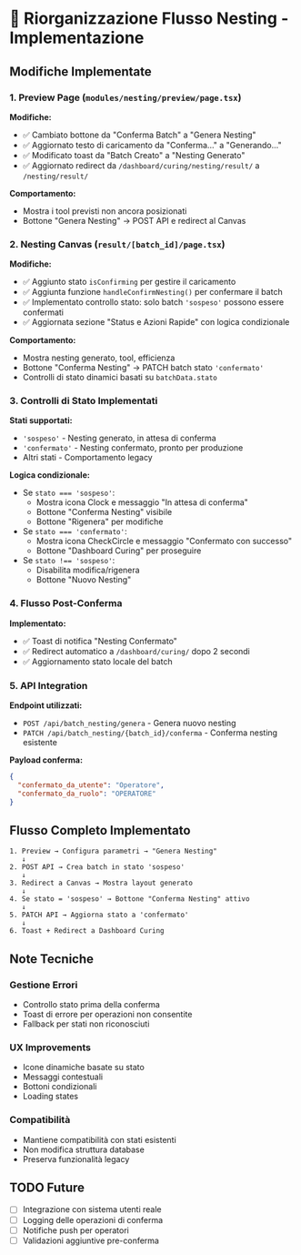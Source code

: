 # 🔁 Riorganizzazione Flusso Nesting - Implementazione

## Modifiche Implementate

### 1. Preview Page (`modules/nesting/preview/page.tsx`)
**Modifiche:**
- ✅ Cambiato bottone da "Conferma Batch" a "Genera Nesting"
- ✅ Aggiornato testo di caricamento da "Conferma..." a "Generando..."
- ✅ Modificato toast da "Batch Creato" a "Nesting Generato"
- ✅ Aggiornato redirect da `/dashboard/curing/nesting/result/` a `/nesting/result/`

**Comportamento:**
- Mostra i tool previsti non ancora posizionati
- Bottone "Genera Nesting" → POST API e redirect al Canvas

### 2. Nesting Canvas (`result/[batch_id]/page.tsx`)
**Modifiche:**
- ✅ Aggiunto stato `isConfirming` per gestire il caricamento
- ✅ Aggiunta funzione `handleConfirmNesting()` per confermare il batch
- ✅ Implementato controllo stato: solo batch `'sospeso'` possono essere confermati
- ✅ Aggiornata sezione "Status e Azioni Rapide" con logica condizionale

**Comportamento:**
- Mostra nesting generato, tool, efficienza
- Bottone "Conferma Nesting" → PATCH batch stato `'confermato'`
- Controlli di stato dinamici basati su `batchData.stato`

### 3. Controlli di Stato Implementati
**Stati supportati:**
- `'sospeso'` - Nesting generato, in attesa di conferma
- `'confermato'` - Nesting confermato, pronto per produzione
- Altri stati - Comportamento legacy

**Logica condizionale:**
- Se `stato === 'sospeso'`: 
  - Mostra icona Clock e messaggio "In attesa di conferma"
  - Bottone "Conferma Nesting" visibile
  - Bottone "Rigenera" per modifiche
- Se `stato === 'confermato'`:
  - Mostra icona CheckCircle e messaggio "Confermato con successo"
  - Bottone "Dashboard Curing" per proseguire
- Se `stato !== 'sospeso'`:
  - Disabilita modifica/rigenera
  - Bottone "Nuovo Nesting"

### 4. Flusso Post-Conferma
**Implementato:**
- ✅ Toast di notifica "Nesting Confermato"
- ✅ Redirect automatico a `/dashboard/curing/` dopo 2 secondi
- ✅ Aggiornamento stato locale del batch

### 5. API Integration
**Endpoint utilizzati:**
- `POST /api/batch_nesting/genera` - Genera nuovo nesting
- `PATCH /api/batch_nesting/{batch_id}/conferma` - Conferma nesting esistente

**Payload conferma:**
```json
{
  "confermato_da_utente": "Operatore",
  "confermato_da_ruolo": "OPERATORE"
}
```

## Flusso Completo Implementato

```
1. Preview → Configura parametri → "Genera Nesting"
   ↓
2. POST API → Crea batch in stato 'sospeso'
   ↓
3. Redirect a Canvas → Mostra layout generato
   ↓
4. Se stato = 'sospeso' → Bottone "Conferma Nesting" attivo
   ↓
5. PATCH API → Aggiorna stato a 'confermato'
   ↓
6. Toast + Redirect a Dashboard Curing
```

## Note Tecniche

### Gestione Errori
- Controllo stato prima della conferma
- Toast di errore per operazioni non consentite
- Fallback per stati non riconosciuti

### UX Improvements
- Icone dinamiche basate su stato
- Messaggi contestuali
- Bottoni condizionali
- Loading states

### Compatibilità
- Mantiene compatibilità con stati esistenti
- Non modifica struttura database
- Preserva funzionalità legacy

## TODO Future
- [ ] Integrazione con sistema utenti reale
- [ ] Logging delle operazioni di conferma
- [ ] Notifiche push per operatori
- [ ] Validazioni aggiuntive pre-conferma 